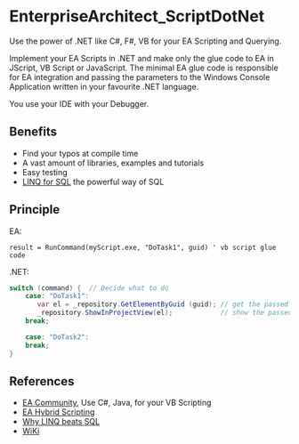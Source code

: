 # EnterpriseArchitect_ScriptDotNet

Use the power of .NET like C#, F#, VB for your EA Scripting and Querying.

Implement your EA Scripts in .NET and make only the glue code to EA in JScript, VB Script or JavaScript. The minimal EA glue code is responsible for EA integration and passing the parameters to the Windows Console Application written in your favourite .NET language.

You use your IDE with your Debugger.

## Benefits

* Find your typos at compile time
* A vast amount of libraries, examples and tutorials
* Easy testing
* [LINQ for SQL](https://www.linqpad.net/WhyLINQBeatsSQL.aspx) the powerful way of SQL

## Principle

EA:  

```vbScript
result = RunCommand(myScript.exe, "DoTask1", guid) ' vb script glue code
```

.NET:

```C#
switch (command) {  // Decide what to do
    case: "DoTask1":
       var el = _repository.GetElementByGuid (guid); // get the passed element
       _repository.ShowInProjectView(el);            // show the passed element in project browser
    break;

    case: "DoTask2":
    break;
}
```

## References

* [EA Community](https://community.sparxsystems.com/community-resources/1065-use-c-java-for-your-vb-script), Use C#, Java, for your VB Scripting
* [EA Hybrid Scripting](https://github.com/Helmut-Ortmann/EnterpriseArchitect_hoTools/wiki/HybridScripting)
* [Why LINQ beats SQL](https://www.linqpad.net/WhyLINQBeatsSQL.aspx)
* [WiKi](WiKi/Home)
